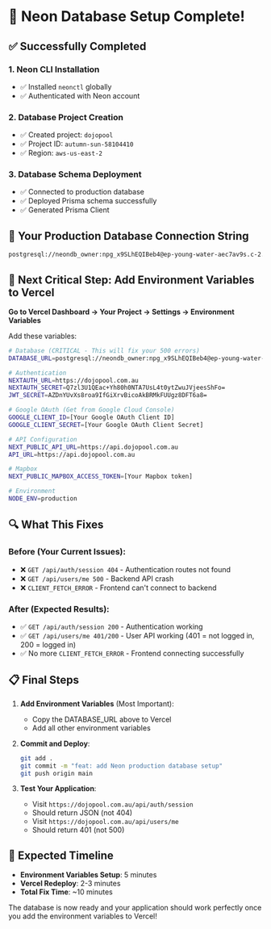 # 🎉 Neon Database Setup Complete!

## ✅ Successfully Completed

### 1. Neon CLI Installation

- ✅ Installed `neonctl` globally
- ✅ Authenticated with Neon account

### 2. Database Project Creation

- ✅ Created project: `dojopool`
- ✅ Project ID: `autumn-sun-58104410`
- ✅ Region: `aws-us-east-2`

### 3. Database Schema Deployment

- ✅ Connected to production database
- ✅ Deployed Prisma schema successfully
- ✅ Generated Prisma Client

## 🔑 Your Production Database Connection String

```bash
postgresql://neondb_owner:npg_x9SLhEQIBeb4@ep-young-water-aec7av9s.c-2.us-east-2.aws.neon.tech/neondb?sslmode=require&channel_binding=require
```

## 🚀 Next Critical Step: Add Environment Variables to Vercel

**Go to Vercel Dashboard → Your Project → Settings → Environment Variables**

Add these variables:

```bash
# Database (CRITICAL - This will fix your 500 errors)
DATABASE_URL=postgresql://neondb_owner:npg_x9SLhEQIBeb4@ep-young-water-aec7av9s.c-2.us-east-2.aws.neon.tech/neondb?sslmode=require&channel_binding=require

# Authentication
NEXTAUTH_URL=https://dojopool.com.au
NEXTAUTH_SECRET=Q7zl3U1QEac+Yh80h0NTA7UsL4t0ytZwuJVjeesShFo=
JWT_SECRET=AZDnYUvXs8roa9IfGiXrvBicoAkBRMkFUUgz8DFT6a8=

# Google OAuth (Get from Google Cloud Console)
GOOGLE_CLIENT_ID=[Your Google OAuth Client ID]
GOOGLE_CLIENT_SECRET=[Your Google OAuth Client Secret]

# API Configuration
NEXT_PUBLIC_API_URL=https://api.dojopool.com.au
API_URL=https://api.dojopool.com.au

# Mapbox
NEXT_PUBLIC_MAPBOX_ACCESS_TOKEN=[Your Mapbox token]

# Environment
NODE_ENV=production
```

## 🔍 What This Fixes

### Before (Your Current Issues):

- ❌ `GET /api/auth/session 404` - Authentication routes not found
- ❌ `GET /api/users/me 500` - Backend API crash
- ❌ `CLIENT_FETCH_ERROR` - Frontend can't connect to backend

### After (Expected Results):

- ✅ `GET /api/auth/session 200` - Authentication working
- ✅ `GET /api/users/me 401/200` - User API working (401 = not logged in, 200 = logged in)
- ✅ No more `CLIENT_FETCH_ERROR` - Frontend connecting successfully

## 📋 Final Steps

1. **Add Environment Variables** (Most Important):
   - Copy the DATABASE_URL above to Vercel
   - Add all other environment variables

2. **Commit and Deploy**:

   ```bash
   git add .
   git commit -m "feat: add Neon production database setup"
   git push origin main
   ```

3. **Test Your Application**:
   - Visit `https://dojopool.com.au/api/auth/session`
   - Should return JSON (not 404)
   - Visit `https://dojopool.com.au/api/users/me`
   - Should return 401 (not 500)

## 🎯 Expected Timeline

- **Environment Variables Setup**: 5 minutes
- **Vercel Redeploy**: 2-3 minutes
- **Total Fix Time**: ~10 minutes

The database is now ready and your application should work perfectly once you add the environment variables to Vercel!
